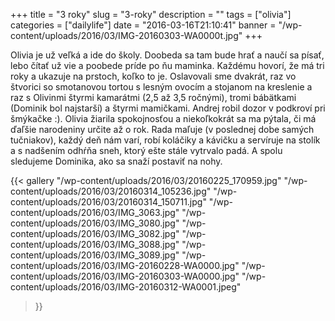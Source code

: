 +++
title = "3 roky"
slug = "3-roky"
description = ""
tags = ["olivia"]
categories = ["dailylife"]
date = "2016-03-16T21:10:41"
banner = "/wp-content/uploads/2016/03/IMG-20160303-WA0000t.jpg"
+++

Olivia je už veľká a ide do školy. Doobeda sa tam bude hrať a naučí sa písať, lebo čítať už vie a poobede príde po ňu maminka. Každému hovorí, že má tri roky a ukazuje na prstoch, koľko to
je. Oslavovali sme dvakrát, raz vo štvorici so smotanovou tortou s lesným ovocím a stojanom na
kreslenie a raz s Olivinmi štyrmi kamarátmi (2,5 až 3,5 ročnými), tromi bábätkami (Dominik bol
najstarší) a štyrmi mamičkami. Andrej robil dozor v podkroví pri šmýkačke :). Olivia žiarila
spokojnosťou a niekoľkokrát sa ma pýtala, či má ďaľšie narodeniny určite až o rok. Rada maľuje (v
poslednej dobe samých tučniakov), každý deň nám varí, robí koláčiky a kávičku a servíruje na stolík
a s nadšením odhŕňa sneh, ktorý ešte stále vytrvalo padá. A spolu sledujeme Dominika, ako sa snaží
postaviť na nohy.

{{< gallery
    "/wp-content/uploads/2016/03/20160225_170959.jpg"
    "/wp-content/uploads/2016/03/20160314_105236.jpg"
    "/wp-content/uploads/2016/03/20160314_150711.jpg"
    "/wp-content/uploads/2016/03/IMG_3063.jpg"
    "/wp-content/uploads/2016/03/IMG_3080.jpg"
    "/wp-content/uploads/2016/03/IMG_3082.jpg"
    "/wp-content/uploads/2016/03/IMG_3088.jpg"
    "/wp-content/uploads/2016/03/IMG_3089.jpg"
    "/wp-content/uploads/2016/03/IMG-20160228-WA0000.jpg"
    "/wp-content/uploads/2016/03/IMG-20160303-WA0000.jpg"
    "/wp-content/uploads/2016/03/IMG-20160312-WA0001.jpeg"
>}}

